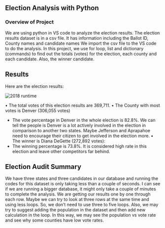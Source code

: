 ## Election Analysis with Python

### Overview of Project	

   We are using python in VS code to analyze the election results. The election results dataset is in a csv file. It has information including the Ballot ID, County names and candidate names We import the csv file to the VS code to do the analysis. In this project, we use for loop, list and dictionary (commands) to find out the totals (votes) for the election, each county and each candidate. Also, the winner candidate.

## Results

Here are the election results:

![2018 runtime]( https://github.com/jkmom/Election_Analysis/blob/main/analysis/Election_results.png)

•	The total votes of this election results are 369,711.
•	The County with most votes is Denver (306,055 votes)
-	The vote percentage in Denver in the whole election is 82.8%. We can tell the people is Denver is a lot actively involved in the election in comparison to another two states. Maybe Jefferson and Aprapahoe need to encourage their citizen to get involved in the election more.
•	The winner is Diana DeGette (272,892 votes):
-	The winning percentage is 73.8%. It is considered high rate in this election and leave other competitors far behind.

## Election Audit Summary

   We have three states and three candidates in our database and running the codes for this dataset is only taking less than a couple of seconds. I can see if we are running a bigger database, it might only take a couple of minutes to complete the analysis.
   We are getting our results one by one through each row. Maybe we can try to look at three rows at the same time and using less loops. So, we don’t need to use three to five loops.
   Also, we may try to suggest adding the population in the dataset and then add new calculation in the loop. In this way, we may see the population vs vote rate and see why some counties have low vote rates. 
   
	

   


